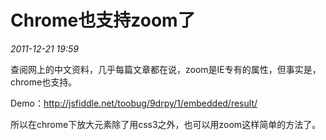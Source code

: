 # Chrome也支持zoom了
_2011-12-21 19:59_

查阅网上的中文资料，几乎每篇文章都在说，zoom是IE专有的属性，但事实是，chrome也支持。

Demo：<http://jsfiddle.net/toobug/9drpy/1/embedded/result/>

所以在chrome下放大元素除了用css3之外，也可以用zoom这样简单的方法了。